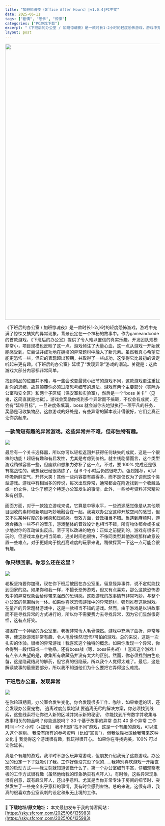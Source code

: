 ```yaml
---
title: "加班惊魂夜（Office After Hours）|v1.0.4|PC中文"
date: 2025-06-11
tags: ["剧情", "恐怖", "惊悚"]
categories: ["PC游戏下载"]
excerpt: "《下班后的办公室 / 加班惊魂夜》是一款时长1-2小时的轻度恐怖游戏，游戏中充满了惊悚又搞笑的异常现象，背景设定在一个神秘的故事中。作为gameandcode的首款游戏，《下班后的办公室》提供了令人难以置信的真实乐趣。开发团队规模非常小，项目规模也反映了这一点。游戏倾注了大量心血，这一点从游戏一开始&hellip;"
layout: post
---
```


<img class="aligncenter size-full wp-image-135984" src="https://sky.sfcrom.com/wp-content/uploads/2025/06/2025061101270934.webp" alt="" width="600" height="900" />

《下班后的办公室 / 加班惊魂夜》是一款时长1-2小时的轻度恐怖游戏，游戏中充满了惊悚又搞笑的异常现象，背景设定在一个神秘的故事中。作为gameandcode的首款游戏，《下班后的办公室》提供了令人难以置信的真实乐趣。开发团队规模非常小，项目规模也反映了这一点。游戏倾注了大量心血，这一点从游戏一开始就能感受到。它尝试并成功地在拥挤的异常题材中融入了新元素。虽然我真心希望它能更恐怖一些，但它的表现超出预期，并取得了一些成功，这使得它比最初的设定听起来更有趣。《下班后的办公室》延续了“发现异常”游戏的潮流。关键是：这款游戏大部分内容都非常简单。

找到物品的位置并不难，与一些会改变最微小细节的游戏不同，这款游戏更注重扰乱你的思绪，故意颠覆你必须过度思考细节的想法。游戏有两个主要部分（实际办公室和安全区）和两个子区域（保安室和实验室），然后是一个“boss 关卡”（见鬼，这简直就是地狱）。游戏会奖励你找到多个异常而不搞砸，不仅会有成就，还会有“延伸目标”，一旦进度条填满，boss 就会派你去地狱执行一项平凡的任务，奖励是可收集物品。这款游戏的好处是，有些异常的脚本设计得很好，它们会真正让你跳起来。
<h3>一款简短有趣的异常游戏。这些异常并不难，但却独特有趣。</h3>
<img src="https://shared.cloudflare.steamstatic.com/store_item_assets/steam/apps/3207300/ss_185293c65ef44176054e3c7ecfb535d99f7aed6f.1920x1080.jpg?t=1748880002" />

最后有一个关卡选择器，所以你可以轻松返回并获得任何缺失的成就，这是一个很棒的功能！超级有趣和有启发性，尤其是考虑到价格。就主线剧情而言，这个类型游戏稍微容易一些，但幽默和想象力弥补了这一点。不过，要 100% 完成还是很有挑战性的。我想我已经很熟练了，但 6 个小时后仍然很吃力。强烈推荐，可以呼吸新鲜空气，开怀大笑！其他一些内容要有趣得多，而不是仅仅为了调侃这个类型游戏。游戏中有相当多的传说，每次出现异常，通常都会在附近找到一个收藏品或一份文件，让你了解这个特定办公室发生的事情。此外，一些参考资料非常精彩和有创意。

画面方面，对于一款独立游戏来说，它算是中等水平，一些资源感觉像是从其他项目回收的素材和新项目巧妙地融合在一起。我喜欢办公室这种开放空间的感觉，但又不失某种程度的封闭感和压抑感。音效方面，音效相当不错。当遇到麻烦时，游戏会播放一些不祥的音乐，游戏整体的音效设计也相当不错，所有物体都会或多或少地对你的互动做出反应。至于可以改进的地方：正如之前提到的，游戏有很多可玩的，但游戏本身也相当简单，通关时间也很快，不像同类型其他游戏那样故意设置一些难点。对于更倾向于挑战高难度的玩家来说，稍微探索一下这一点可能会很有趣。
<h3>你只想回家。你怎么还在这里？</h3>
<img src="https://shared.cloudflare.steamstatic.com/store_item_assets/steam/apps/3207300/b6440d4ac656d3b24e2e3aae4ef6b7d5fa50a06b/ss_b6440d4ac656d3b24e2e3aae4ef6b7d5fa50a06b.1920x1080.jpg?t=1748880002" />

老板坚持要你加班，现在你下班后被困在办公室里。留意怪异事件，说不定就能找到回家的路。如果你和我一样，不擅长恐怖游戏，但又有点喜欢，那么这款恐怖游戏中的异常现象会给你带来强烈的恐惧感。这款游戏的故事情节非常巧妙，与整个办公室的氛围融为一体。如果你喜欢恐怖游戏中的异常题材，强烈推荐这款游戏。在量产的异常题材游戏中，这是一款相当不错的游戏。然而，由于游戏是以讲故事而不是寻找异常的方式进行的，所以你不需要费力去寻找异常，因为它们显然很奇怪，这有点好笑。

被困在一个神秘的办公室里，老板非常令人毛骨悚然。游戏中充满了曲折、异常等等，使这款游戏非常有趣、令人毛骨悚然/恐怖/可怕的游戏。总的来说，这是一次扎实的体验。很棒的异常游戏！我喜欢这个独特的概念。如果你发现一个异常，你会得到一段代码或一个物品。还有boss战（嗯，boss任务战）！喜欢这个游戏！有点令人失望的是，收集所有收藏品并没有太大的区别。然而，你必须找到白色疫苗，这是隐藏结局的解药，但它真的很隐蔽，所以我个人觉得太难了。最后，这是解读故事的最重要部分，所以我不知道他们为什么要把它弄得这么难找。
<h3>下班后办公室，发现异常</h3>
<img src="https://shared.cloudflare.steamstatic.com/store_item_assets/steam/apps/3207300/1b35f4e30f78a5b2a93303f5d1eeb3487fcc6456/ss_1b35f4e30f78a5b2a93303f5d1eeb3487fcc6456.1920x1080.jpg?t=1748880002" />

在你轮班期间，办公室会发生变化，你会发现很多工作、咖啡，如果幸运的话，还会发现办公室宠物。 逃离过度劳累地狱 要逃离无尽的解决方案，你必须找到线索，这些线索将让你进入新的区域并揭示新的秘密。 你能找到所有数字并收集与故事相关的物品吗？你能逃脱吗？ 30 个基于故事的异常 总共 40 多个异常 工作时间 ~1-2 小时（+加班） 我不知道“找不同”游戏，这是一个有趣的游戏，可以进入这个类别。 我没有所有的参考资料（比如“寓言”），但我依靠社区给我带来这种文化 🙂 我觉得这个游戏很有趣，我玩得很开心。 如果你在寻找完美，100% 可以让你延长。

真是个有趣的游戏。我平时不怎么玩异常游戏，但朋友介绍我玩了这款游戏。办公室的设定一下子就吸引了我。工作好像没完没了似的……我特别喜欢游戏一开始直观的启动方式——我立刻就知道该做什么了。第一个办公室细节丰富，仔细观察老板的工作方式很有趣（虽然他给我的印象确实有点吓人）。有时候，这些异常现象很有创意，既有趣又吓人，还出乎意料。尤其是当你非常专注于房间的细节时，突然发生了一些完全出乎意料的事情，我有时会感到害怕。总的来说，这很有趣，我真的很喜欢办公室讽刺的设定和永无止境的工作。

---
📖 **下载地址/原文地址：** 本文最初发布于我的博客网站：[https://sky.sfcrom.com/2025/06/135983](https://sky.sfcrom.com/2025/06/135983)
